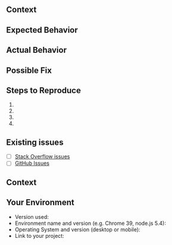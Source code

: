 <!--- Provide a general summary of the issue in the Title above -->

## Context

<!--- Provide a more detailed introduction to the issue itself, and why you consider it to be a bug -->

## Expected Behavior

<!--- Tell us what should happen -->

## Actual Behavior

<!--- Tell us what happens instead -->

## Possible Fix

<!--- Not obligatory, but suggest a fix or reason for the bug -->

## Steps to Reproduce

<!--- Provide a link to a live example, or an unambiguous set of steps to -->
<!--- reproduce this bug include code to reproduce, if relevant -->

1.
2.
3.
4.

## Existing issues

<!-- Have you searched for any existing issues or are there any similar issues that you've found? -->

- [ ] [Stack Overflow issues](http://stackoverflow.com/tags/concerto)
- [ ] [GitHub Issues](https://github.com/accordproject/concerto/issues)

<!-- please include any links to issues here -->

## Context

<!--- How has this bug affected you? What were you trying to accomplish? -->

## Your Environment

<!--- Include as many relevant details about the environment you experienced the bug in -->

- Version used:
- Environment name and version (e.g. Chrome 39, node.js 5.4):
- Operating System and version (desktop or mobile):
- Link to your project:
